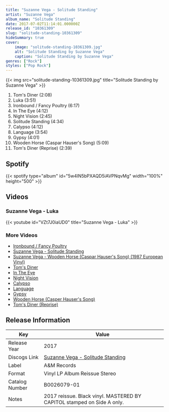 ```yaml
---
title: "Suzanne Vega - Solitude Standing"
artist: "Suzanne Vega"
album_name: "Solitude Standing"
date: 2017-07-02T11:14:01.000000Z
release_id: "10361309"
slug: "solitude-standing-10361309"
hideSummary: true
cover:
    image: "solitude-standing-10361309.jpg"
    alt: "Solitude Standing by Suzanne Vega"
    caption: "Solitude Standing by Suzanne Vega"
genres: ["Rock"]
styles: ["Pop Rock"]
---
```


{{< img src="solitude-standing-10361309.jpg" title="Solitude Standing by Suzanne Vega" >}}

<!-- section break -->

1. Tom's Diner (2:08)
2. Luka (3:51)
3. Ironbound / Fancy Poultry (6:17)
4. In The Eye (4:12)
5. Night Vision (2:45)
6. Solitude Standing (4:34)
7. Calypso (4:12)
8. Language (3:54)
9. Gypsy (4:01)
10. Wooden Horse (Caspar Hauser's Song) (5:09)
11. Tom's Diner (Reprise) (2:39)

<!-- section break -->


## Spotify
{{< spotify type="album" id="5w4IN5bPXAQD5iAVPNqvMg" width="100%" height="500" >}}



## Videos
### Suzanne Vega - Luka
{{< youtube id="VZt7J0iaUD0" title="Suzanne Vega - Luka" >}}<br>

### More Videos

- [Ironbound / Fancy Poultry](https://www.youtube.com/watch?v=wnV-DPmrkLk)
- [Suzanne Vega - Solitude Standing](https://www.youtube.com/watch?v=05AHPFPpHIM)
- [Suzanne Vega - Wooden Horse (Caspar Hauser's Song) (1987 European Vinyl)](https://www.youtube.com/watch?v=I_tEHqfvroA)
- [Tom's Diner](https://www.youtube.com/watch?v=L9x-DENKIts)
- [In The Eye](https://www.youtube.com/watch?v=tXwmeEZPl0Y)
- [Night Vision](https://www.youtube.com/watch?v=wsso9MAHYoc)
- [Calypso](https://www.youtube.com/watch?v=I8ExnrHJRUA)
- [Language](https://www.youtube.com/watch?v=kISZKZqjUs4)
- [Gypsy](https://www.youtube.com/watch?v=1kOG4FVuqG8)
- [Wooden Horse (Casper Hauser's Song)](https://www.youtube.com/watch?v=nPBZDs5y2vg)
- [Tom's Diner (Reprise)](https://www.youtube.com/watch?v=bnOQIfaNQso)


## Release Information
|  Key           | Value                                                |
| ---------------| ---------------------------------------------------- |
| Release Year   | 2017                                   |
| Discogs Link   | [Suzanne Vega - Solitude Standing](https://www.discogs.com/release/10361309-Suzanne-Vega-Solitude-Standing) |
| Label          | A&M Records |
| Format         | Vinyl LP Album Reissue Stereo |
| Catalog Number | B0026079-01 |
| Notes | 2017 reissue. Black vinyl. MASTERED BY CAPITOL stamped on Side A only. |
